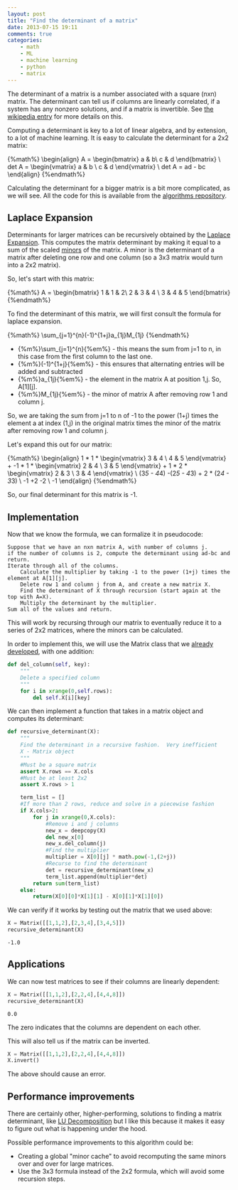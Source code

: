 ```yaml
---
layout: post
title: "Find the determinant of a matrix"
date: 2013-07-15 19:11
comments: true
categories:
    - math
    - ML
    - machine learning
    - python
    - matrix
---
```


The determinant of a matrix is a number associated with a square (nxn) matrix.  The determinant can tell us if columns are linearly correlated, if a system has any nonzero solutions, and if a matrix is invertible.  See [the wikipedia entry](http://en.wikipedia.org/wiki/Determinant) for more details on this.

Computing a determinant is key to a lot of linear algebra, and by extension, to a lot of machine learning.  It is easy to calculate the determinant for a 2x2 matrix:

{%math%}
\begin{align}
A = \begin{bmatrix}
a & b\\
c & d
\end{bmatrix} \\
det A = \begin{vmatrix}
a & b \\
c & d
\end{vmatrix} \\
det A = ad - bc
\end{align}
{%endmath%}

Calculating the determinant for a bigger matrix is a bit more complicated, as we will see.  All the code for this is available from the [algorithms repository](https://github.com/vikparuchuri/algorithms).

<!--more-->

Laplace Expansion
---------------------------------

Determinants for larger matrices can be recursively obtained by the [Laplace Expansion](http://en.wikipedia.org/wiki/Laplace_expansion).  This computes the matrix determinant by making it equal to a sum of the scaled [minors](http://en.wikipedia.org/wiki/Minor_(matrix)) of the matrix.  A minor is the determinant of a matrix after deleting one row and one column (so a 3x3 matrix would turn into a 2x2 matrix).

So, let's start with this matrix:

{%math%}
A = \begin{bmatrix}
1 & 1 & 2\\
2 & 3 & 4 \\
3 & 4 & 5
\end{bmatrix}
{%endmath%}

To find the determinant of this matrix, we will first consult the formula for laplace expansion.

{%math%}
\sum_{j=1}^{n}(-1)^{1+j}a_{1j}M_{1j}
{%endmath%}

* {%m%}\sum\_{j=1}^{n}{%em%} - this means the sum from j=1 to n, in this case from the first column to the last one.
* {%m%}(-1)^{1+j}{%em%} - this ensures that alternating entries will be added and subtracted
* {%m%}a_{1j}{%em%} - the element in the matrix A at position 1,j.  So, A[1][j].
* {%m%}M_{1j}{%em%} - the minor of matrix A after removing row 1 and column j.

So, we are taking the sum from j=1 to n of -1 to the power (1+j) times the element a at index (1,j) in the original matrix times the minor of the matrix after removing row 1 and column j.

Let's expand this out for our matrix:

{%math%}
\begin{align}
1 * 1 * \begin{vmatrix}
3 & 4 \\
4 & 5
\end{vmatrix} + -1 * 1 * \begin{vmatrix}
2 & 4 \\
3 & 5
\end{vmatrix} + 1 * 2 * \begin{vmatrix}
2 & 3 \\
3 & 4
\end{vmatrix} \\
(3*5 - 4*4) -(2*5 - 4*3) + 2 * (2*4 - 3*3) \\
-1 +2 -2 \\
-1
\end{align}
{%endmath%}

So, our final determinant for this matrix is -1.

Implementation
------------------------------------

Now that we know the formula, we can formalize it in pseudocode:

```
Suppose that we have an nxn matrix A, with number of columns j.
if the number of columns is 2, compute the determinant using ad-bc and return.
Iterate through all of the columns.
    Calculate the multiplier by taking -1 to the power (1+j) times the element at A[1][j].
    Delete row 1 and column j from A, and create a new matrix X.
    Find the determinant of X through recursion (start again at the top with A=X).
    Multiply the determinant by the multiplier.
Sum all of the values and return.
```

This will work by recursing through our matrix to eventually reduce it to a series of 2x2 matrices, where the minors can be calculated.

In order to implement this, we will use the Matrix class that we [already developed](/blog/linear-regression-from-the-ground-up/), with one addition:

``` python
def del_column(self, key):
    """
    Delete a specified column
    """
    for i in xrange(0,self.rows):
        del self.X[i][key]
```

We can then implement a function that takes in a matrix object and computes its determinant:

``` python
def recursive_determinant(X):
    """
    Find the determinant in a recursive fashion.  Very inefficient
    X - Matrix object
    """
    #Must be a square matrix
    assert X.rows == X.cols
    #Must be at least 2x2
    assert X.rows > 1

    term_list = []
    #If more than 2 rows, reduce and solve in a piecewise fashion
    if X.cols>2:
        for j in xrange(0,X.cols):
            #Remove i and j columns
            new_x = deepcopy(X)
            del new_x[0]
            new_x.del_column(j)
            #Find the multiplier
            multiplier = X[0][j] * math.pow(-1,(2+j))
            #Recurse to find the determinant
            det = recursive_determinant(new_x)
            term_list.append(multiplier*det)
        return sum(term_list)
    else:
        return(X[0][0]*X[1][1] - X[0][1]*X[1][0])
```

We can verify if it works by testing out the matrix that we used above:

``` python
X = Matrix([[1,1,2],[2,3,4],[3,4,5]])
recursive_determinant(X)
```
```
-1.0
```

Applications
-------------------------------------

We can now test matrices to see if their columns are linearly dependent:

``` python
X = Matrix([[1,1,2],[2,2,4],[4,4,8]])
recursive_determinant(X)
```
```
0.0
```

The zero indicates that the columns are dependent on each other.

This will also tell us if the matrix can be inverted.

``` python
X = Matrix([[1,1,2],[2,2,4],[4,4,8]])
X.invert()
```

The above should cause an error.

Performance improvements
------------------------------

There are certainly other, higher-performing, solutions to finding a matrix determinant, like [LU Decomposition](http://en.wikipedia.org/wiki/LU_decomposition) but I like this because it makes it easy to figure out what is happening under the hood.

Possible performance improvements to this algorithm could be:

* Creating a global "minor cache" to avoid recomputing the same minors over and over for large matrices.
* Use the 3x3 formula instead of the 2x2 formula, which will avoid some recursion steps.